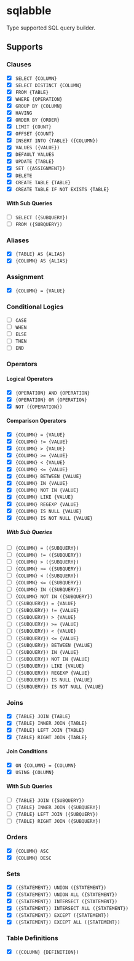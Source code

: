 # sqlabble

Type supported SQL query builder.

## Supports

### Clauses

- [x] `SELECT {COLUMN}`
- [x] `SELECT DISTINCT {COLUMN}`
- [x] `FROM {TABLE}`
- [x] `WHERE {OPERATION}`
- [x] `GROUP BY {COLUMN}`
- [x] `HAVING`
- [x] `ORDER BY {ORDER}`
- [x] `LIMIT {COUNT}`
- [x] `OFFSET {COUNT}`
- [x] `INSERT INTO {TABLE} ({COLUMN})`
- [x] `VALUES ({VALUE})`
- [x] `DEFAULT VALUES`
- [x] `UPDATE {TABLE}`
- [x] `SET ({ASSIGNMENT})`
- [x] `DELETE`
- [x] `CREATE TABLE {TABLE}`
- [x] `CREATE TABLE IF NOT EXISTS {TABLE}`

#### With Sub Queries

- [ ] `SELECT ({SUBQUERY})`
- [ ] `FROM ({SUBQUERY})`

### Aliases

- [x] `{TABLE} AS {ALIAS}`
- [x] `{COLUMN} AS {ALIAS}`

### Assignment

- [x] `{COLUMN} = {VALUE}`

### Conditional Logics

- [ ] `CASE`
- [ ] `WHEN`
- [ ] `ELSE`
- [ ] `THEN`
- [ ] `END`

### Operators

#### Logical Operators

- [x] `{OPERATION} AND {OPERATION}`
- [x] `{OPERATION} OR {OPERATION}`
- [x] `NOT ({OPERATION})`

#### Comparison Operators

- [x] `{COLUMN} = {VALUE}`
- [x] `{COLUMN} != {VALUE}`
- [x] `{COLUMN} > {VALUE}`
- [x] `{COLUMN} >= {VALUE}`
- [x] `{COLUMN} < {VALUE}`
- [x] `{COLUMN} <= {VALUE}`
- [x] `{COLUMN} BETWEEN {VALUE}`
- [x] `{COLUMN} IN {VALUE}`
- [x] `{COLUMN} NOT IN {VALUE}`
- [x] `{COLUMN} LIKE {VALUE}`
- [x] `{COLUMN} REGEXP {VALUE}`
- [x] `{COLUMN} IS NULL {VALUE}`
- [x] `{COLUMN} IS NOT NULL {VALUE}`

##### With Sub Queries

- [ ] `{COLUMN} = ({SUBQUERY})`
- [ ] `{COLUMN} != ({SUBQUERY})`
- [ ] `{COLUMN} > ({SUBQUERY})`
- [ ] `{COLUMN} >= ({SUBQUERY})`
- [ ] `{COLUMN} < ({SUBQUERY})`
- [ ] `{COLUMN} <= ({SUBQUERY})`
- [ ] `{COLUMN} IN ({SUBQUERY})`
- [ ] `{COLUMN} NOT IN ({SUBQUERY})`
- [ ] `({SUBQUERY}) = {VALUE}`
- [ ] `({SUBQUERY}) != {VALUE}`
- [ ] `({SUBQUERY}) > {VALUE}`
- [ ] `({SUBQUERY}) >= {VALUE}`
- [ ] `({SUBQUERY}) < {VALUE}`
- [ ] `({SUBQUERY}) <= {VALUE}`
- [ ] `({SUBQUERY}) BETWEEN {VALUE}`
- [ ] `({SUBQUERY}) IN {VALUE}`
- [ ] `({SUBQUERY}) NOT IN {VALUE}`
- [ ] `({SUBQUERY}) LIKE {VALUE}`
- [ ] `({SUBQUERY}) REGEXP {VALUE}`
- [ ] `({SUBQUERY}) IS NULL {VALUE}`
- [ ] `({SUBQUERY}) IS NOT NULL {VALUE}`

### Joins

- [x] `{TABLE} JOIN {TABLE}`
- [x] `{TABLE} INNER JOIN {TABLE}`
- [x] `{TABLE} LEFT JOIN {TABLE}`
- [x] `{TABLE} RIGHT JOIN {TABLE}`

#### Join Conditions

- [x] `ON {COLUMN} = {COLUMN}`
- [x] `USING {COLUMN}`

#### With Sub Queries

- [ ] `{TABLE} JOIN ({SUBQUERY})`
- [ ] `{TABLE} INNER JOIN ({SUBQUERY})`
- [ ] `{TABLE} LEFT JOIN ({SUBQUERY})`
- [ ] `{TABLE} RIGHT JOIN ({SUBQUERY})`

### Orders

- [x] `{COLUMN} ASC`
- [x] `{COLUMN} DESC`

### Sets

- [x] `({STATEMENT}) UNION ({STATEMENT})`
- [x] `({STATEMENT}) UNION ALL ({STATEMENT})`
- [x] `({STATEMENT}) INTERSECT ({STATEMENT})`
- [x] `({STATEMENT}) INTERSECT ALL ({STATEMENT})`
- [x] `({STATEMENT}) EXCEPT ({STATEMENT})`
- [x] `({STATEMENT}) EXCEPT ALL ({STATEMENT})`

### Table Definitions

- [x] `({COLUMN} {DEFINITION})`
